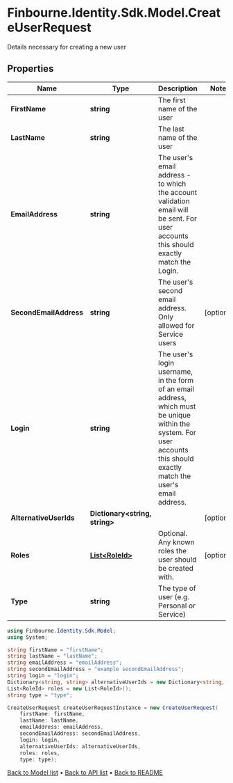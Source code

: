 # Finbourne.Identity.Sdk.Model.CreateUserRequest
Details necessary for creating a new user

## Properties

Name | Type | Description | Notes
------------ | ------------- | ------------- | -------------
**FirstName** | **string** | The first name of the user | 
**LastName** | **string** | The last name of the user | 
**EmailAddress** | **string** | The user&#39;s email address - to which the account validation email will be sent. For user accounts  this should exactly match the Login. | 
**SecondEmailAddress** | **string** | The user&#39;s second email address. Only allowed for Service users | [optional] 
**Login** | **string** | The user&#39;s login username, in the form of an email address, which must be unique within the system.  For user accounts this should exactly match the user&#39;s email address. | 
**AlternativeUserIds** | **Dictionary&lt;string, string&gt;** |  | [optional] 
**Roles** | [**List&lt;RoleId&gt;**](RoleId.md) | Optional. Any known roles the user should be created with. | [optional] 
**Type** | **string** | The type of user (e.g. Personal or Service) | 

```csharp
using Finbourne.Identity.Sdk.Model;
using System;

string firstName = "firstName";
string lastName = "lastName";
string emailAddress = "emailAddress";
string secondEmailAddress = "example secondEmailAddress";
string login = "login";
Dictionary<string, string> alternativeUserIds = new Dictionary<string, string>();
List<RoleId> roles = new List<RoleId>();
string type = "type";

CreateUserRequest createUserRequestInstance = new CreateUserRequest(
    firstName: firstName,
    lastName: lastName,
    emailAddress: emailAddress,
    secondEmailAddress: secondEmailAddress,
    login: login,
    alternativeUserIds: alternativeUserIds,
    roles: roles,
    type: type);
```

[Back to Model list](../README.md#documentation-for-models) &#8226; [Back to API list](../README.md#documentation-for-api-endpoints) &#8226; [Back to README](../README.md)
